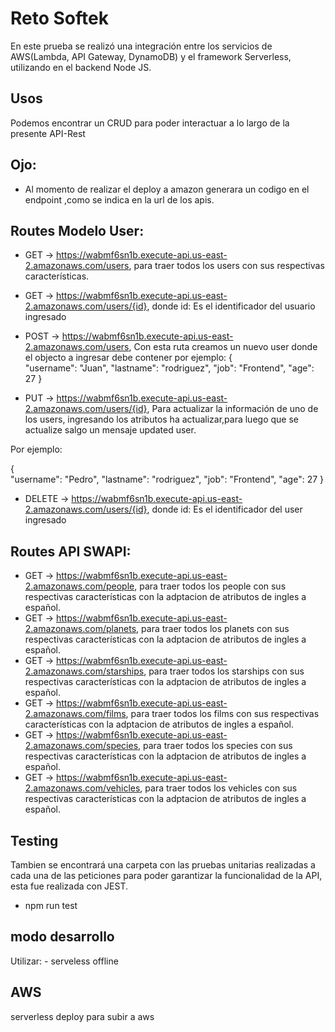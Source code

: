 # Reto Softek

En este prueba se realizó una integración entre los servicios de AWS(Lambda, API Gateway, DynamoDB) y el framework Serverless, utilizando en el backend Node JS.

## Usos
Podemos encontrar un CRUD para poder interactuar a lo largo de la presente API-Rest
## Ojo:
- Al momento de realizar el deploy a amazon generara un codigo en el endpoint ,como se indica en la url de los apis.
## Routes Modelo User:
- GET → https://wabmf6sn1b.execute-api.us-east-2.amazonaws.com/users, para traer todos los users con sus respectivas características.

- GET → https://wabmf6sn1b.execute-api.us-east-2.amazonaws.com/users/{id}, donde id: Es el identificador del usuario ingresado

- POST →  https://wabmf6sn1b.execute-api.us-east-2.amazonaws.com/users, Con esta ruta creamos un nuevo user donde el objecto a ingresar debe contener por ejemplo:
{   
    "username": "Juan",
    "lastname": "rodriguez",
    "job": "Frontend",
    "age": 27
}

- PUT → https://wabmf6sn1b.execute-api.us-east-2.amazonaws.com/users/{id}, Para actualizar la información de uno de los users, ingresando los atributos ha actualizar,para luego que se actualize salgo un mensaje updated user. 

Por ejemplo:

{   
    "username": "Pedro",
    "lastname": "rodriguez",
    "job": "Frontend",
    "age": 27
}

- DELETE →  https://wabmf6sn1b.execute-api.us-east-2.amazonaws.com/users/{id}, donde id: Es el identificador del user ingresado

## Routes API SWAPI:
- GET → https://wabmf6sn1b.execute-api.us-east-2.amazonaws.com/people, para traer todos los people con sus respectivas características con la adptacion de atributos de ingles a español.
- GET → https://wabmf6sn1b.execute-api.us-east-2.amazonaws.com/planets, para traer todos los planets con sus respectivas características con la adptacion de atributos de ingles a español.
- GET → https://wabmf6sn1b.execute-api.us-east-2.amazonaws.com/starships, para traer todos los starships con sus respectivas características con la adptacion de atributos de ingles a español.
- GET → https://wabmf6sn1b.execute-api.us-east-2.amazonaws.com/films, para traer todos los films con sus respectivas características con la adptacion de atributos de ingles a español.
- GET → https://wabmf6sn1b.execute-api.us-east-2.amazonaws.com/species, para traer todos los species con sus respectivas características con la adptacion de atributos de ingles a español.
- GET → https://wabmf6sn1b.execute-api.us-east-2.amazonaws.com/vehicles, para traer todos los vehicles con sus respectivas características con la adptacion de atributos de ingles a español.

## Testing
Tambien se encontrará una carpeta con las pruebas unitarias realizadas a cada una de las peticiones para poder garantizar la funcionalidad de la API, esta fue realizada con JEST.
- npm run test
## modo desarrollo
 Utilizar: - serveless offline
## AWS 
 serverless deploy para subir a aws
